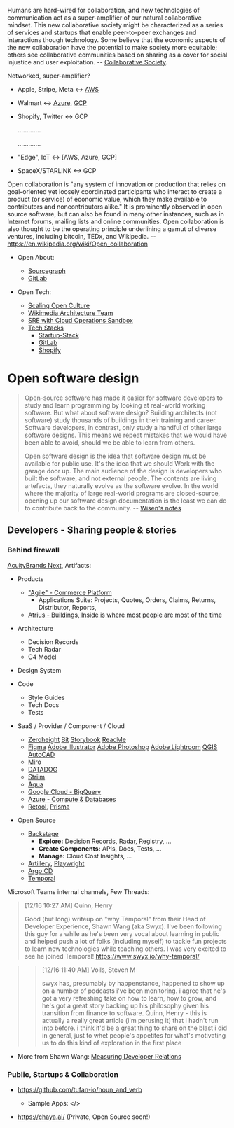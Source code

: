 Humans are hard-wired for collaboration, and new technologies of communication act as a super-amplifier of our natural collaborative mindset. This new collaborative society might be characterized as a series of services and startups that enable peer-to-peer exchanges and interactions though technology. Some believe that the economic aspects of the new collaboration have the potential to make society more equitable; others see collaborative communities based on sharing as a cover for social injustice and user exploitation. -- [Collaborative Society](https://books.google.com/books?id=yLDMDwAAQBAJ). 

Networked, super-amplifier?
  - Apple, Stripe, Meta <-> [AWS](https://aws.amazon.com/solutions/case-studies) 
  - Walmart <-> [Azure](https://azure.microsoft.com/en-us/resources/customer-stories/), [GCP](https://cloud.google.com/customers)
  - Shopify, Twitter <-> GCP

     .............

     .............
  - "Edge", IoT <-> [AWS, Azure, GCP]
  - SpaceX/STARLINK <-> GCP

Open collaboration is "any system of innovation or production that relies on goal-oriented yet loosely coordinated participants who interact to create a product (or service) of economic value, which they make available to contributors and noncontributors alike." It is prominently observed in open source software, but can also be found in many other instances, such as in Internet forums, mailing lists and online communities. Open collaboration is also thought to be the operating principle underlining a gamut of diverse ventures, including bitcoin, TEDx, and Wikipedia. -- https://en.wikipedia.org/wiki/Open_collaboration

- Open About:
  - [Sourcegraph](https://about.sourcegraph.com/about/)
  - [GitLab](https://about.gitlab.com/company/strategy/#why-is-this-page-public)

- Open Tech:
  - [Scaling Open Culture](https://opensource.zalando.com/)
  - [Wikimedia Architecture Team](https://www.mediawiki.org/wiki/Wikimedia_Architecture_Team)
  - [SRE with Cloud Operations Sandbox](https://cloud-ops-sandbox.dev/)
  - [Tech Stacks](https://stackshare.io/stacks)
    - [Startup-Stack](https://www.notion.so/Founders-Checklist-Startup-Stack-f24d0601ffc04abfb6b5faf86098371c)
    - [GitLab](https://about.gitlab.com/handbook/business-technology/tech-stack/)
    - [Shopify](https://shopify.engineering/e-commerce-at-scale-inside-shopifys-tech-stack)

# Open software design

> Open-source software has made it easier for software developers to study and learn programming by looking at real-world working software. But what about software design? Building architects (not software) study thousands of buildings in their training and career. Software developers, in contrast, only study a handful of other large software designs. This means we repeat mistakes that we would have been able to avoid, should we be able to learn from others.
>
> Open software design is the idea that software design must be available for public use. It's the idea that we should Work with the garage door up. The main audience of the design is developers who built the software, and not external people. The contents are living artefacts, they naturally evolve as the software evolve. In the world where the majority of large real-world programs are closed-source, opening up our software design documentation is the least we can do to contribute back to the community.
-- [Wisen's notes](https://notes.ceilfors.com/%C2%A7What's_top_of_mind.html)

## Developers - Sharing people & stories

### Behind firewall

[AcuityBrands Next](https://www.acuitybrands.com/), Artifacts:
- Products
  - ["Agile" - Commerce Platform](https://agile.acuitybrandslighting.net/) 
    - Applications Suite: Projects, Quotes, Orders, Claims, Returns, Distributor, Reports, 
  - [Atrius - Buildings, Inside is where most people are most of the time](https://atrius.com/) 

- Architecture 
  - Decision Records
  - Tech Radar
  - C4 Model
- Design System 
- Code 
  - Style Guides  
  - Tech Docs
  - Tests

- SaaS / Provider / Component / Cloud 
  - [Zeroheight](https://zeroheight.com/) [Bit](https://bit.dev/) [Storybook](https://storybook.js.org/) [ReadMe](https://readme.com/) 
  - [Figma](https://www.figma.com/) [Adobe Illustrator](https://creativecloud.adobe.com/) [Adobe Photoshop](https://creativecloud.adobe.com/) [Adobe Lightroom](https://creativecloud.adobe.com/) [QGIS](https://www.qgis.org/en/site/) [AutoCAD](https://web.autocad.com/login)
  - [Miro](https://miro.com/)
  - [DATADOG](https://www.datadoghq.com/)
  - [Striim](https://www.striim.com/)
  - [Aqua](https://www.aquasec.com/)
  - [Google Cloud - BigQuery](https://cloud.google.com/)
  - [Azure - Compute & Databases](https://azure.microsoft.com/)
  - [Retool](https://retool.com/), [Prisma](https://github.com/prisma) 
 
 - Open Source 
   - [Backstage](https://github.com/backstage/backstage) 
     - **Explore:** Decision Records, Radar, Registry, ...
     - **Create Components:** APIs, Docs, Tests, ...
     - **Manage:** Cloud Cost Insights, ...
   - [Artillery](https://github.com/artilleryio), [Playwright](https://github.com/microsoft/playwright)
   - [Argo CD](https://github.com/argoproj/argo-cd/)
   - [Temporal](https://github.com/temporalio/temporal)
  
 Microsoft Teams internal channels, Few Threads:   
   
> [12/16 10:27 AM] Quinn, Henry
>
> Good (but long) writeup on "why Temporal" from their Head of Developer Experience, Shawn Wang (aka Swyx).
> I've been following this guy for a while as he's been very vocal about learning in public and helped push a lot of folks (including myself) to tackle fun projects to learn new technologies while teaching others. I was very excited to see he joined Temporal! https://www.swyx.io/why-temporal/

>> [12/16 11:40 AM] Voils, Steven M
>> 
>> swyx has, presumably by happenstance, happened to show up on a number of podcasts i've been monitoring.  i agree that he's got a very refreshing take on how to learn, how to grow, and he's got a great story backing up his philosophy given his transition from finance to software. Quinn, Henry - this is actually a really great article (i'm perusing it) that i hadn't run into before.  i think it'd be a great thing to share on the blast i did in general, just to whet people's appetites for what's motivating us to do this kind of exploration in the first place

- More from Shawn Wang: [Measuring Developer Relations](https://www.swyx.io/measuring-devrel/)

### Public, Startups & Collaboration

- https://github.com/tufan-io/noun_and_verb 
  - Sample Apps: </>

- https://chaya.ai/ (Private, Open Source soon!)



